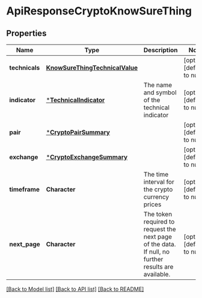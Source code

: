 # ApiResponseCryptoKnowSureThing

## Properties
Name | Type | Description | Notes
------------ | ------------- | ------------- | -------------
**technicals** | [**KnowSureThingTechnicalValue**](KnowSureThingTechnicalValue.md) |  | [optional] [default to null]
**indicator** | [***TechnicalIndicator**](TechnicalIndicator.md) | The name and symbol of the technical indicator | [optional] [default to null]
**pair** | [***CryptoPairSummary**](CryptoPairSummary.md) |  | [optional] [default to null]
**exchange** | [***CryptoExchangeSummary**](CryptoExchangeSummary.md) |  | [optional] [default to null]
**timeframe** | **Character** | The time interval for the crypto currency prices | [optional] [default to null]
**next_page** | **Character** | The token required to request the next page of the data. If null, no further results are available. | [optional] [default to null]

[[Back to Model list]](../README.md#documentation-for-models) [[Back to API list]](../README.md#documentation-for-api-endpoints) [[Back to README]](../README.md)


